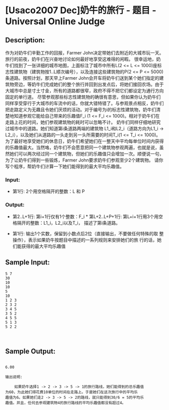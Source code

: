 # [Usaco2007 Dec]奶牛的旅行 - 题目 - Universal Online Judge

## Description: 

作为对奶牛们辛勤工作的回报，Farmer John决定带她们去附近的大城市玩一天。旅行的前夜，奶牛们在兴奋地讨论如何最好地享受这难得的闲暇。 很幸运地，奶牛们找到了一张详细的城市地图，上面标注了城市中所有L(2 <= L <= 1000)座标志性建筑物（建筑物按1..L顺次编号），以及连接这些建筑物的P(2 <= P <= 5000)条道路。按照计划，那天早上Farmer John会开车将奶牛们送到某个她们指定的建筑物旁边，等奶牛们完成她们的整个旅行并回到出发点后，将她们接回农场。由于大城市中总是寸土寸金，所有的道路都很窄，政府不得不把它们都设定为通行方向固定的单行道。 尽管参观那些标志性建筑物的确很有意思，但如果你认为奶牛们同样享受穿行于大城市的车流中的话，你就大错特错了。与参观景点相反，奶牛们把走路定义为无趣且令她们厌烦的活动。对于编号为i的标志性建筑物，奶牛们清楚地知道参观它能给自己带来的乐趣值F_i (1 <= F_i <= 1000)。相对于奶牛们在走路上花的时间，她们参观建筑物的耗时可以忽略不计。 奶牛们同样仔细地研究过城市中的道路。她们知道第i条道路两端的建筑物 L1_i和L2_i（道路方向为L1_i -> L2_i），以及她们从道路的一头走到另一头所需要的时间T_i(1 <= T_i <= 1000)。 为了最好地享受她们的休息日，奶牛们希望她们在一整天中平均每单位时间内获得的乐趣值最大。当然咯，奶牛们不会愿意把同一个建筑物参观两遍，也就是说，虽然她们可以两次经过同一个建筑物，但她们的乐趣值只会增加一次。顺便说一句，为了让奶牛们得到一些锻炼，Farmer John要求奶牛们参观至少2个建筑物。 请你写个程序，帮奶牛们计算一下她们能得到的最大平均乐趣值。 

### Input: 

* 第1行: 2个用空格隔开的整数：L 和 P 

### Output: 

* 第2..L+1行: 第i+1行仅有1个整数：F_i * 第L+2..L+P+1行: 第L+i+1行用3个用空格隔开的整数：L1_i，L2_i以及T_i， 描述了第i条道路。 

* 第1行: 输出1个实数，保留到小数点后2位（直接输出，不要做任何特殊的取 整操作），表示如果奶牛按题目中描述的一系列规则来安排她们的旅 行的话，她们能获得的最大平均乐趣值 




## Sample Input: 
```
5 7
30
10
10
5
10
1 2 3
2 3 2
3 4 5
3 5 2
4 5 5
5 1 3
5 2 2



```

## Sample Output: 
```

6.00

输出说明:

    如果奶牛选择1 -> 2 -> 3 -> 5 -> 1的旅行路线，她们能得到的总乐趣值
为60，为此她们得花费10单位的时间在走路上。于是她们在这次旅行中的平均乐
趣值为6。如果她们走2 -> 3 -> 5 -> 2的路线，就只能得到30/6 = 5的平均乐
趣值。并且，任何去参观建筑物4的旅行路线的平均乐趣值都没有超过4。

```
